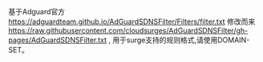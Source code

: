 基于Adguard官方 https://adguardteam.github.io/AdGuardSDNSFilter/Filters/filter.txt 修改而来 https://raw.githubusercontent.com/cloudsurges/AdGuardSDNSFilter/gh-pages/AdGuardSDNSFilter.txt , 用于surge支持的规则格式,请使用DOMAIN-SET。
